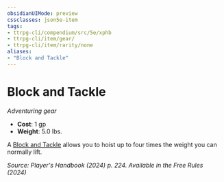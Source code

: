 ```yaml
---
obsidianUIMode: preview
cssclasses: json5e-item
tags:
- ttrpg-cli/compendium/src/5e/xphb
- ttrpg-cli/item/gear/
- ttrpg-cli/item/rarity/none
aliases: 
- "Block and Tackle"
---
```

# Block and Tackle
*Adventuring gear*  

- **Cost**: 1 gp
- **Weight**: 5.0 lbs.

A [Block and Tackle](block-and-tackle-xphb.md) allows you to hoist up to four times the weight you can normally lift.

*Source: Player's Handbook (2024) p. 224. Available in the Free Rules (2024)*
